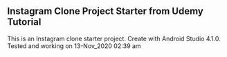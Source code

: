 ## Instagram Clone Project Starter from Udemy Tutorial

This is an Instagram clone starter project. Create with Android Studio 4.1.0. 
Tested and working on 13-Nov_2020 02:39 am

